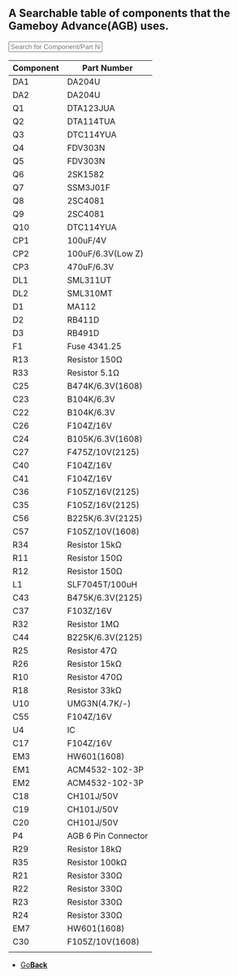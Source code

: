 <link href="table.css" rel="stylesheet">
<script src="jquery-3.2.1.min.js"></script>
<script type="text/javascript" charset="utf8" src="//cdn.datatables.net/1.10.16/js/jquery.dataTables.js"></script>
<script>
$(document).ready( function () {
    $('#AGBTable').DataTable( {
        searching: false,
        paging: false
    } );
} );
</script>

<script>
function searchMe() {
    var table = $('#AGBTable').DataTable();
    table.search( this.value ).draw();
};
</script>

## A Searchable table of components that the Gameboy Advance(AGB) uses.

<input type="text" id="AGBInput" onkeyup="searchMe()" placeholder="Search for Component/Part Number">

<table id="AGBTable" class="display">
    <thead>
        <tr>
            <th>Component</th>
            <th>Part Number</th>
        </tr>
    </thead>
    <tbody>
  <tr>
    <td>DA1</td>
    <td>DA204U</td>
  </tr>
  <tr>
    <td>DA2</td>
    <td>DA204U</td>
  </tr>
  <tr>
    <td>Q1</td>
    <td>DTA123JUA</td>
  </tr>
  <tr>
    <td>Q2</td>
    <td>DTA114TUA</td>
  </tr>
   <tr>
    <td>Q3</td>
    <td>DTC114YUA</td>
  </tr>
   <tr>
    <td>Q4</td>
    <td>FDV303N</td>
  </tr>
   <tr>
    <td>Q5</td>
    <td>FDV303N</td>
  </tr>
   <tr>
    <td>Q6</td>
    <td>2SK1582</td>
  </tr>
   <tr>
    <td>Q7</td>
    <td>SSM3J01F</td>
  </tr>
   <tr>
    <td>Q8</td>
    <td>2SC4081</td>
  </tr>
   <tr>
    <td>Q9</td>
    <td>2SC4081</td>
  </tr>
  <tr>
    <td>Q10</td>
    <td>DTC114YUA</td>
  </tr>
  <tr>
    <td>CP1</td>
	<td>100uF/4V</td>
  </tr>
  <tr>
    <td>CP2</td>
	<td>100uF/6.3V(Low Z)</td>
  </tr>
  <tr>
    <td>CP3</td>
	<td>470uF/6.3V</td>
  </tr>
  <tr>
    <td>DL1</td>
	<td>SML311UT</td>
  </tr>
  <tr>
    <td>DL2</td>
	<td>SML310MT</td>
  </tr>
  <tr>
    <td>D1</td>
	<td>MA112</td>
  </tr>
  <tr>
    <td>D2</td>
	<td>RB411D</td>
  </tr>
  <tr>
    <td>D3</td>
	<td>RB491D</td>
  </tr>
  <tr>
    <td>F1</td>
	<td>Fuse 4341.25</td>
  </tr>
  <tr>
    <td>R13</td>
	<td>Resistor 150Ω</td>
  </tr>
  <tr>
    <td>R33</td>
	<td>Resistor 5.1Ω</td>
  </tr>
  <tr>
    <td>C25</td>
	<td>B474K/6.3V(1608)</td>
  </tr>
  <tr>
    <td>C23</td>
	<td>B104K/6.3V</td>
  </tr>
  <tr>
    <td>C22</td>
	<td>B104K/6.3V</td>
  </tr>
  <tr>
    <td>C26</td>
	<td>F104Z/16V</td>
  </tr>
  <tr>
    <td>C24</td>
	<td>B105K/6.3V(1608)</td>
  </tr>
  <tr>
    <td>C27</td>
	<td>F475Z/10V(2125)</td>
  </tr>
  <tr>
    <td>C40</td>
	<td>F104Z/16V</td>
  </tr>
  <tr>
    <td>C41</td>
	<td>F104Z/16V</td>
  </tr>
  <tr>
    <td>C36</td>
	<td>F105Z/16V(2125)</td>
  </tr>
  <tr>
    <td>C35</td>
	<td>F105Z/16V(2125)</td>
  </tr>
  <tr>
    <td>C56</td>
	<td>B225K/6.3V(2125)</td>
  </tr>
  <tr>
    <td>C57</td>
	<td>F105Z/10V(1608)</td>
  </tr>
  <tr>
    <td>R34</td>
	<td>Resistor 15kΩ</td>
  </tr>
  <tr>
    <td>R11</td>
	<td>Resistor 150Ω</td>
  </tr>
  <tr>
    <td>R12</td>
	<td>Resistor 150Ω</td>
  </tr>
  <tr>
    <td>L1</td>
	<td>SLF7045T/100uH</td>
  </tr>
  <tr>
    <td>C43</td>
	<td>B475K/6.3V(2125)</td>
  </tr>
  <tr>
    <td>C37</td>
	<td>F103Z/16V</td>
  </tr>
  <tr>
    <td>R32</td>
	<td>Resistor 1MΩ</td>
  </tr>
  <tr>
    <td>C44</td>
	<td>B225K/6.3V(2125)</td>
  </tr>
  <tr>
    <td>R25</td>
	<td>Resistor 47Ω</td>
  </tr>
  <tr>
    <td>R26</td>
	<td>Resistor 15kΩ</td>
  </tr>
  <tr>
    <td>R10</td>
	<td>Resistor 470Ω</td>
  </tr>
  <tr>
    <td>R18</td>
	<td>Resistor 33kΩ</td>
  </tr>
  <tr>
    <td>U10</td>
	<td>UMG3N(4.7K/-)</td>
  </tr>
  <tr>
    <td>C55</td>
	<td>F104Z/16V</td>
  </tr>
  <tr>
    <td>U4</td>
	<td>IC</td>
  </tr>
  <tr>
    <td>C17</td>
	<td>F104Z/16V</td>
  </tr>
  <tr>
    <td>EM3</td>
	<td>HW601(1608)</td>
  </tr>
  <tr>
    <td>EM1</td>
	<td>ACM4532-102-3P</td>
  </tr>
  <tr>
    <td>EM2</td>
	<td>ACM4532-102-3P</td>
  </tr>
  <tr>
    <td>C18</td>
	<td>CH101J/50V</td>
  </tr>
  <tr>
    <td>C19</td>
	<td>CH101J/50V</td>
  </tr>
  <tr>
    <td>C20</td>
	<td>CH101J/50V</td>
  </tr>
  <tr>
    <td>P4</td>
	<td>AGB 6 Pin Connector</td>
  </tr>
  <tr>
    <td>R29</td>
	<td>Resistor 18kΩ</td>
  </tr>
  <tr>
    <td>R35</td>
	<td>Resistor 100kΩ</td>
  </tr>
  <tr>
    <td>R21</td>
	<td>Resistor 330Ω</td>
  </tr>
  <tr>
    <td>R22</td>
	<td>Resistor 330Ω</td>
  </tr>
  <tr>
    <td>R23</td>
	<td>Resistor 330Ω</td>
  </tr>
  <tr>
    <td>R24</td>
	<td>Resistor 330Ω</td>
  </tr>
  <tr>
    <td>EM7</td>
	<td>HW601(1608)</td>
  </tr>
  <tr>
    <td>C30</td>
	<td>F105Z/10V(1608)</td>
  </tr>
  <tr>
    <td></td>
	<td></td>
  </tr>
 </tbody>
</table>

<onebutton>
<ul>
            <li><a href="../">Go<strong>Back</strong></a></li>
          </ul>
</onebutton>